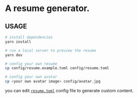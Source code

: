 # A resume generator.

## USAGE
```bash
# install dependencies
yarn install

# run a local server to preview the resume
yarn dev
```

```bash
# config your own resume
cp config/resume.example.toml config/resume.toml

# config your own avatar
cp <your own avatar image> config/avatar.jpg
```
you can edit [`resume.toml`](config/resume.example.toml) config file to generate custom content.
